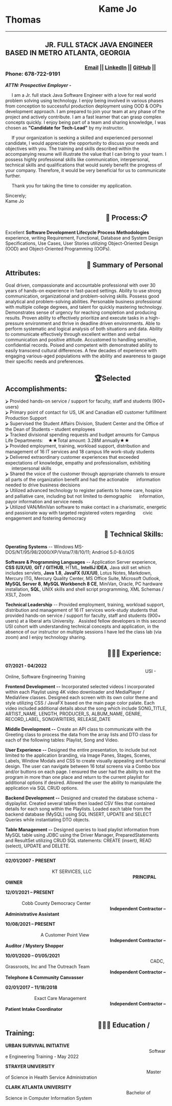 # &nbsp;&nbsp;&nbsp;&nbsp;&nbsp;&nbsp;&nbsp;&nbsp;&nbsp;&nbsp;&nbsp;&nbsp;&nbsp;&nbsp;&nbsp;&nbsp;&nbsp;&nbsp;&nbsp;&nbsp;&nbsp;&nbsp;&nbsp;&nbsp;&nbsp;&nbsp;&nbsp;&nbsp;&nbsp;&nbsp;&nbsp;&nbsp;&nbsp;&nbsp;&nbsp;&nbsp;&nbsp;&nbsp;&nbsp;&nbsp;&nbsp;&nbsp;&nbsp;&nbsp;Kame Jo Thomas  
---------------
## &nbsp;&nbsp;&nbsp;&nbsp;&nbsp;&nbsp;&nbsp;&nbsp;&nbsp;&nbsp;&nbsp;&nbsp;&nbsp;&nbsp;&nbsp;&nbsp;&nbsp;&nbsp;&nbsp;&nbsp;&nbsp;&nbsp;&nbsp;&nbsp;&nbsp;JR. FULL STACK JAVA ENGINEER BASED IN METRO ATLANTA, GEORGIA
### &nbsp;&nbsp;&nbsp;&nbsp;&nbsp;&nbsp;&nbsp;&nbsp;&nbsp;&nbsp;&nbsp;&nbsp;&nbsp;&nbsp;&nbsp;&nbsp;&nbsp;&nbsp;&nbsp;&nbsp;&nbsp;&nbsp;&nbsp;&nbsp;&nbsp;&nbsp;&nbsp;&nbsp;&nbsp;&nbsp;&nbsp;&nbsp;&nbsp;&nbsp;&nbsp;&nbsp;&nbsp;&nbsp;&nbsp;&nbsp;&nbsp;&nbsp;&nbsp;&nbsp;&nbsp;&nbsp;&nbsp;&nbsp;&nbsp;&nbsp;&nbsp;&nbsp;&nbsp;&nbsp;&nbsp;&nbsp;&nbsp;&nbsp;&nbsp;&nbsp;&nbsp;&nbsp;&nbsp; [Email](kjmservicellc@gmail.com) || [LinkedIn](https://www.linkedin.com/in/kamejothomas78/) || [GitHub](https://github.com/KameJo78/) || Phone: 678-722-9191

_**ATTN: Prospective Employer -**_

&nbsp;&nbsp;&nbsp;&nbsp; I am a Jr. full stack Java Software Engineer with a love for real world problem solving using technology. I enjoy being involved in various phases from conception to successful production deployment using OOD & OOPs development approach. I am prepared to join your team at any phase of the project and actively contribute. I am a fast learner that can grasp complex concepts quickly. I enjoy being part of a team and sharing knowledge, I was chosen as **"Candidate for Tech-Lead"** by my instructor.

&nbsp;&nbsp;&nbsp;&nbsp; If your organization is seeking a skilled and experienced personnel candidate, I would appreciate the opportunity to discuss your needs and objectives with you. The training and skills described within the accompanying resume will illustrate the value that I can bring to your team. I possess highly professional skills like communication, interpersonal, technical skills and qualifications that would surely benefit the progress of your company. Therefore, it would be very beneficial for us to communicate further. 

&nbsp;&nbsp;&nbsp;&nbsp; Thank you for taking the time to consider my application.


Sincerely;  
Kame Jo   

## &nbsp;&nbsp;&nbsp;&nbsp;&nbsp;&nbsp;&nbsp;&nbsp;&nbsp;&nbsp;&nbsp;&nbsp;&nbsp;&nbsp;&nbsp;&nbsp;&nbsp;&nbsp;&nbsp;&nbsp;&nbsp;&nbsp;&nbsp;&nbsp;&nbsp;&nbsp;&nbsp;&nbsp;&nbsp;&nbsp;&nbsp;&nbsp;&nbsp;&nbsp;&nbsp;&nbsp;&nbsp;&nbsp;&nbsp;&nbsp;&nbsp;&nbsp;&nbsp;&nbsp;&nbsp;&nbsp;&nbsp;&nbsp;&nbsp;&nbsp;&nbsp;&nbsp;&nbsp;&nbsp;&nbsp;&nbsp;&nbsp;&nbsp;&nbsp;&nbsp;&nbsp;&nbsp;&nbsp;📌 Process:📋
Excellent **Software Development Lifecycle Process Methodologies** experience, writing Requirement, Functional, Database and System Design Specifications, Use Cases, User Stories utilizing Object-Oriented Design (OOD) and Object-Oriented Programming (OOPs).

## &nbsp;&nbsp;&nbsp;&nbsp;&nbsp;&nbsp;&nbsp;&nbsp;&nbsp;&nbsp;&nbsp;&nbsp;&nbsp;&nbsp;&nbsp;&nbsp;&nbsp;&nbsp;&nbsp;&nbsp;&nbsp;&nbsp;&nbsp;&nbsp;&nbsp;&nbsp;&nbsp;&nbsp;&nbsp;&nbsp;&nbsp;&nbsp;&nbsp;&nbsp;&nbsp;&nbsp;&nbsp;&nbsp;&nbsp;&nbsp;&nbsp;&nbsp;&nbsp;&nbsp;&nbsp;&nbsp;&nbsp;&nbsp;&nbsp;&nbsp;&nbsp;📃 Summary of Personal Attributes:  
Goal driven, compassionate and accountable professional with over 30 years of hands-on experience in fast-paced settings. Ability to use strong communication, organizational and problem-solving skills. Possess good analytical and problem-solving abilities. Personable business professional with multiple college degrees, and talent for quickly mastering technology.  Demonstrates sense of urgency for reaching completion and producing results. Proven ability to effectively prioritize and execute tasks in a high-pressure environment and thrive in deadline driven environments. Able to perform systematic and logical analysis of both situations and data.  Ability to communicate effectively through excellent written and verbal communication and positive attitude. Accustomed to handling sensitive, confidential records. Poised and competent with demonstrated ability to easily transcend cultural differences. A few decades of experience with engaging various-aged populations with the ability and awareness to gauge their specific needs and preferences. 
 
## &nbsp;&nbsp;&nbsp;&nbsp;&nbsp;&nbsp;&nbsp;&nbsp;&nbsp;&nbsp;&nbsp;&nbsp;&nbsp;&nbsp;&nbsp;&nbsp;&nbsp;&nbsp;&nbsp;&nbsp;&nbsp;&nbsp;&nbsp;&nbsp;&nbsp;&nbsp;&nbsp;&nbsp;&nbsp;&nbsp;&nbsp;&nbsp;&nbsp;&nbsp;&nbsp;&nbsp;&nbsp;&nbsp;&nbsp;&nbsp;&nbsp;&nbsp;&nbsp;&nbsp;&nbsp;&nbsp;&nbsp;&nbsp;&nbsp;&nbsp;&nbsp;&nbsp;&nbsp;&nbsp;&nbsp; 🏆Selected Accomplishments:
⮚ Provided hands-on service / support for faculty, staff and students (900+ users)  
⮚ Primary point of contact for US, UK and Canadian eID customer fulfillment Production Support  
⮚ Supervised the Student Affairs Division, Student Center and the Office of the Dean of Students – student employees    
⮚ Tracked divisional spending requests and budget amounts for Campus Life Departments:&nbsp;&nbsp;&nbsp;&nbsp;★★Total amount: 3.28M annually★★  
⮚ Provided employment, training, workload support, distribution and management of 16 IT services and 18 campus life work-study students   
⮚ Delivered extraordinary customer experiences that exceeded expectations of knowledge, empathy and professionalism, exhibiting &nbsp;&nbsp;&nbsp;&nbsp;&nbsp;interpersonal skills   
⮚ Shared the voice of the customer through appropriate channels to ensure all parts of the organization benefit and had the actionable &nbsp;&nbsp;&nbsp;&nbsp;&nbsp;information needed to drive business decisions  
⮚ Utilized advanced technology to register patients to home care, hospice and palliative care, including but not limited to demographic &nbsp;&nbsp;&nbsp;&nbsp;&nbsp;information, payor information and service needs  
⮚ Utilized VAN/MiniVan software to make contact in a charismatic, energetic and passionate way with targeted registered voters regarding &nbsp;&nbsp;&nbsp;&nbsp;&nbsp;civic engagement and fostering democracy

## &nbsp;&nbsp;&nbsp;&nbsp;&nbsp;&nbsp;&nbsp;&nbsp;&nbsp;&nbsp;&nbsp;&nbsp;&nbsp;&nbsp;&nbsp;&nbsp;&nbsp;&nbsp;&nbsp;&nbsp;&nbsp;&nbsp;&nbsp;&nbsp;&nbsp;&nbsp;&nbsp;&nbsp;&nbsp;&nbsp;&nbsp;&nbsp;&nbsp;&nbsp;&nbsp;&nbsp;&nbsp;&nbsp;&nbsp;&nbsp;&nbsp;&nbsp;&nbsp;&nbsp;&nbsp;&nbsp;&nbsp;&nbsp;&nbsp;&nbsp;&nbsp;&nbsp;&nbsp;&nbsp;&nbsp;&nbsp;&nbsp;&nbsp;&nbsp;&nbsp;&nbsp;&nbsp;💽 **Technical Skills:**  
**Operating Systems** -- Windows MS-DOS/NT/95/98/2000/XP/Vista/7/8/10/11; Andriod 5.0-8.0/iOS

**Software & Programming Languages** --  Application Server experience, **CSS (UX/UI)**, **GIT / GITHUB**, HTML, **IntelliJ IDEA**, Java skill set which includes servlets, **Java 1.8**, **JavaFX (UX/UI)**, Lotus Notes, Markdown, Mercury ITG, Mercury Quality Center, MS Office Suite, Microsoft Outlook, **MySQL Server 8**, **MySQL Workbench 8 CE**, MiniVan, Oracle, PC hardware installation, **SQL**, UNIX skills and shell script programming, XML Schemas / XSLT, Zoom

**Technical Leadership** --  Provided employment, training, workload support, distribution and management of 16 IT services work-study students that provided hands-on service / support for faculty, staff and students (900+ users) at a liberal arts University. &nbsp;&nbsp;Assisted fellow developers in this second USI cohort with understanding technical concepts and application, in the absence of our instructor on multiple sessions I have led the class lab (via zoom) and I enjoy technology sharing. 

## &nbsp;&nbsp;&nbsp;&nbsp;&nbsp;&nbsp;&nbsp;&nbsp;&nbsp;&nbsp;&nbsp;&nbsp;&nbsp;&nbsp;&nbsp;&nbsp;&nbsp;&nbsp;&nbsp;&nbsp;&nbsp;&nbsp;&nbsp;&nbsp;&nbsp;&nbsp;&nbsp;&nbsp;&nbsp;&nbsp;&nbsp;&nbsp;&nbsp;&nbsp;&nbsp;&nbsp;&nbsp;&nbsp;&nbsp;&nbsp;&nbsp;&nbsp;&nbsp;&nbsp;&nbsp;&nbsp;&nbsp;&nbsp;&nbsp;&nbsp;&nbsp;&nbsp;&nbsp;&nbsp;&nbsp;&nbsp;&nbsp;&nbsp;&nbsp;&nbsp;&nbsp;&nbsp;&nbsp;&nbsp;👩🏾‍💻 Experience:

**07/2021 - 04/2022**&nbsp;&nbsp;&nbsp;&nbsp;&nbsp;&nbsp;&nbsp;&nbsp;&nbsp;&nbsp;&nbsp;&nbsp;&nbsp;&nbsp;&nbsp;&nbsp;&nbsp;&nbsp; &nbsp;&nbsp;&nbsp;&nbsp;&nbsp;&nbsp;&nbsp;&nbsp;&nbsp;&nbsp;&nbsp;&nbsp;&nbsp;&nbsp;&nbsp;&nbsp;&nbsp;&nbsp;&nbsp;&nbsp;&nbsp;&nbsp;&nbsp;&nbsp;&nbsp;&nbsp;&nbsp;&nbsp;&nbsp;&nbsp;&nbsp;&nbsp;&nbsp;&nbsp;&nbsp;&nbsp;&nbsp;&nbsp;&nbsp;&nbsp;&nbsp;&nbsp;&nbsp;&nbsp;&nbsp;&nbsp;&nbsp;&nbsp;&nbsp;&nbsp;&nbsp;&nbsp;&nbsp;&nbsp;&nbsp;&nbsp;&nbsp;&nbsp;&nbsp;&nbsp;&nbsp;&nbsp;&nbsp;&nbsp;&nbsp;&nbsp;&nbsp;&nbsp;&nbsp;&nbsp;&nbsp;&nbsp;&nbsp;&nbsp;&nbsp;&nbsp;&nbsp;&nbsp;&nbsp;&nbsp;&nbsp;&nbsp;&nbsp;&nbsp;&nbsp;&nbsp;&nbsp;&nbsp;&nbsp;&nbsp;&nbsp;&nbsp;&nbsp;&nbsp;&nbsp;&nbsp;&nbsp;&nbsp;&nbsp;&nbsp;&nbsp;&nbsp;&nbsp;&nbsp;&nbsp;&nbsp;&nbsp;&nbsp;&nbsp;&nbsp;&nbsp;USI - Online, Software Engineering Training

**Frontend Development --** Incorporated selected videos I incorporated within each Playlist using 4K video downloader and MediaPlayer / MediaView classes. Designed each screen with its own color theme and style utilizing CSS / JavaFX based on the main page color palate. Each video included additional details about the song which include SONG_TITLE, ARTIST_NAME, LENGTH, PRODUCER_S, ALBUM_NAME, GENRE, RECORD_LABEL, SONGWRITERS, RELEASE_DATE 

**Middle Development --**  Create an API class to communicate with the Greeting class to process the data from the array lists and DTO class for each of the following tables: Playlist, Song and Video. 

**User Experience --** Designed the entire presentation, to include but not limited to the application branding, via Image Panes, Stages, Scenes, Labels, Window Modals and CSS to create visually appealing and functional design. The user can navigate between 16 total screens via a Combo box and/or buttons on each page. I ensured the user had the ability to exit the program in more than one place and return to the current playlist for additional options if desired.  Allowed the user the ability to manipulate the application via SQL CRUD options. 

**Backend Development --** Designed and created the database schema - diyplaylist. Created several tables then loaded CSV files that contained details for each song within the Playlists. Loaded each table from the backend database (MySQL) using SQL INSERT, UPDATE and SELECT Queries while instantiating DTO objects.  

**Table Management --** Designed queries to load playlist information from MySQL table using JDBC using the Driver Manager, PreparedStatements and ResultSet utilizing CRUD SQL statements: CREATE (insert), READ (select), UPDATE and DELETE.  

---------------
**02/01/2007 - PRESENT** &nbsp;&nbsp;&nbsp;&nbsp;&nbsp;&nbsp;&nbsp;&nbsp;&nbsp;&nbsp;&nbsp;&nbsp;&nbsp;&nbsp;&nbsp;&nbsp;&nbsp;&nbsp;&nbsp;&nbsp;&nbsp;&nbsp;&nbsp;&nbsp;&nbsp;&nbsp;&nbsp;&nbsp;&nbsp;&nbsp;&nbsp;&nbsp;&nbsp;&nbsp;&nbsp;&nbsp;&nbsp;&nbsp;&nbsp;&nbsp;&nbsp;&nbsp;&nbsp;&nbsp;&nbsp;&nbsp;&nbsp;&nbsp;&nbsp;&nbsp;&nbsp;&nbsp;&nbsp;&nbsp;&nbsp;&nbsp;&nbsp;&nbsp;&nbsp;&nbsp;&nbsp;&nbsp;&nbsp;&nbsp;&nbsp;&nbsp;&nbsp;&nbsp;&nbsp;&nbsp;&nbsp;&nbsp;&nbsp;&nbsp;&nbsp;&nbsp;&nbsp;&nbsp;&nbsp;&nbsp;&nbsp;&nbsp;&nbsp;&nbsp;&nbsp;&nbsp;&nbsp;&nbsp;&nbsp;&nbsp;&nbsp;&nbsp;&nbsp;&nbsp;&nbsp;&nbsp;&nbsp;&nbsp;&nbsp;&nbsp;&nbsp;&nbsp;&nbsp;&nbsp;&nbsp;&nbsp;&nbsp;&nbsp;&nbsp;&nbsp;&nbsp;&nbsp;&nbsp;&nbsp;&nbsp;&nbsp;&nbsp;&nbsp;&nbsp;&nbsp;&nbsp;&nbsp;&nbsp;&nbsp;&nbsp;&nbsp;&nbsp;&nbsp;&nbsp;&nbsp;&nbsp;&nbsp;&nbsp;&nbsp;&nbsp;&nbsp;&nbsp;&nbsp;&nbsp;&nbsp;&nbsp;&nbsp;&nbsp;&nbsp;&nbsp;&nbsp;&nbsp;&nbsp;&nbsp;&nbsp;&nbsp;&nbsp;&nbsp;&nbsp;&nbsp;&nbsp;&nbsp;&nbsp;&nbsp;&nbsp;&nbsp;&nbsp;&nbsp;&nbsp;&nbsp;KT SERVICES, LLC
&nbsp;&nbsp;&nbsp;&nbsp;&nbsp;&nbsp;&nbsp;&nbsp;&nbsp;&nbsp;&nbsp;&nbsp;&nbsp;&nbsp;&nbsp;&nbsp;&nbsp;&nbsp;&nbsp;&nbsp;&nbsp;&nbsp;&nbsp;&nbsp;&nbsp;&nbsp;&nbsp;&nbsp;&nbsp;&nbsp;&nbsp;&nbsp;&nbsp;&nbsp;&nbsp;&nbsp;&nbsp;&nbsp;&nbsp;&nbsp;&nbsp;&nbsp;&nbsp;&nbsp;&nbsp;&nbsp;&nbsp;&nbsp;&nbsp;&nbsp;&nbsp;&nbsp;&nbsp;&nbsp;&nbsp;&nbsp;&nbsp;&nbsp;&nbsp;&nbsp;&nbsp;&nbsp;&nbsp;&nbsp;&nbsp;&nbsp;&nbsp;&nbsp;&nbsp;&nbsp;&nbsp;&nbsp;&nbsp;&nbsp;&nbsp;&nbsp;&nbsp;&nbsp;&nbsp;&nbsp;&nbsp;&nbsp;&nbsp;&nbsp;&nbsp;&nbsp;&nbsp;&nbsp;&nbsp;&nbsp;&nbsp;&nbsp;&nbsp;&nbsp;&nbsp;&nbsp;&nbsp;&nbsp;&nbsp;&nbsp;&nbsp;**PRINCIPAL OWNER**  

**12/01/2021 – PRESENT**
&nbsp;&nbsp;&nbsp;&nbsp;&nbsp;&nbsp;&nbsp;&nbsp;&nbsp;&nbsp;&nbsp;&nbsp;&nbsp;&nbsp;&nbsp;&nbsp;&nbsp;&nbsp;&nbsp;&nbsp;&nbsp;&nbsp;&nbsp;&nbsp;&nbsp;&nbsp;&nbsp;&nbsp;&nbsp;&nbsp;&nbsp;&nbsp;&nbsp;&nbsp;&nbsp;&nbsp;&nbsp;&nbsp;&nbsp;&nbsp;&nbsp;&nbsp;&nbsp;&nbsp;&nbsp;&nbsp;&nbsp;&nbsp;&nbsp;&nbsp;&nbsp;&nbsp;&nbsp;&nbsp;&nbsp;&nbsp;&nbsp;&nbsp;&nbsp;&nbsp;&nbsp;&nbsp;&nbsp;&nbsp;&nbsp;&nbsp;&nbsp;&nbsp;&nbsp;&nbsp;&nbsp;&nbsp;&nbsp;&nbsp;&nbsp;&nbsp;&nbsp;&nbsp;&nbsp;&nbsp;&nbsp;&nbsp;&nbsp;&nbsp;&nbsp;&nbsp;&nbsp;&nbsp;&nbsp;&nbsp;&nbsp;&nbsp;&nbsp;&nbsp;&nbsp;&nbsp;&nbsp;&nbsp;&nbsp;&nbsp;&nbsp;&nbsp;&nbsp;&nbsp;&nbsp;&nbsp;&nbsp;&nbsp;&nbsp;&nbsp;&nbsp;&nbsp;&nbsp;&nbsp;&nbsp;&nbsp;&nbsp;&nbsp;&nbsp;&nbsp;&nbsp;&nbsp;&nbsp;&nbsp;&nbsp;&nbsp;&nbsp;&nbsp;&nbsp;&nbsp;&nbsp;&nbsp;&nbsp;&nbsp;&nbsp;&nbsp;&nbsp;&nbsp;&nbsp;&nbsp;&nbsp;Cobb County Democracy Center   
&nbsp;&nbsp;&nbsp;&nbsp;&nbsp;&nbsp;&nbsp;&nbsp;&nbsp;&nbsp;&nbsp;&nbsp;&nbsp;&nbsp;&nbsp;&nbsp;&nbsp;&nbsp;&nbsp;&nbsp;&nbsp;&nbsp;&nbsp;&nbsp;&nbsp;&nbsp;&nbsp;&nbsp;&nbsp;&nbsp;&nbsp;&nbsp;&nbsp;&nbsp;&nbsp;&nbsp;&nbsp;&nbsp;&nbsp;&nbsp;&nbsp;&nbsp;&nbsp;&nbsp;&nbsp;&nbsp;&nbsp;&nbsp;&nbsp;&nbsp;&nbsp;&nbsp;&nbsp;&nbsp;&nbsp;&nbsp;&nbsp;&nbsp;&nbsp;&nbsp;&nbsp;&nbsp;&nbsp;&nbsp;&nbsp;&nbsp;&nbsp;&nbsp;&nbsp;&nbsp;&nbsp;&nbsp;&nbsp;&nbsp;&nbsp;&nbsp;&nbsp;&nbsp;&nbsp;&nbsp;&nbsp;&nbsp;&nbsp;**Independent Contractor – Administrative Assistant**  

**10/08/2021 – PRESENT** 
&nbsp;&nbsp;&nbsp;&nbsp;&nbsp;&nbsp;&nbsp;&nbsp;&nbsp;&nbsp;&nbsp;&nbsp;&nbsp;&nbsp;&nbsp;&nbsp;&nbsp;&nbsp;&nbsp;&nbsp;&nbsp;&nbsp;&nbsp;&nbsp;&nbsp;&nbsp;&nbsp;&nbsp;&nbsp;&nbsp;&nbsp;&nbsp;&nbsp;&nbsp;&nbsp;&nbsp;&nbsp;&nbsp;&nbsp;&nbsp;&nbsp;&nbsp;&nbsp;&nbsp;&nbsp;&nbsp;&nbsp;&nbsp;&nbsp;&nbsp;&nbsp;&nbsp;&nbsp;&nbsp;&nbsp;&nbsp;&nbsp;&nbsp;&nbsp;&nbsp;&nbsp;&nbsp;&nbsp;&nbsp;&nbsp;&nbsp;&nbsp;&nbsp;&nbsp;&nbsp;&nbsp;&nbsp;&nbsp;&nbsp;&nbsp;&nbsp;&nbsp;&nbsp;&nbsp;&nbsp;&nbsp;&nbsp;&nbsp;&nbsp;&nbsp;&nbsp;&nbsp;&nbsp;&nbsp;&nbsp;&nbsp;&nbsp;&nbsp;&nbsp;&nbsp;&nbsp;&nbsp;&nbsp;&nbsp;&nbsp;&nbsp;&nbsp;&nbsp;&nbsp;&nbsp;&nbsp;&nbsp;&nbsp;&nbsp;&nbsp;&nbsp;&nbsp;&nbsp;&nbsp;&nbsp;&nbsp;&nbsp;&nbsp;&nbsp;&nbsp;&nbsp;&nbsp;&nbsp;&nbsp;&nbsp;&nbsp;&nbsp;&nbsp;&nbsp;&nbsp;&nbsp;&nbsp;&nbsp;&nbsp;&nbsp;&nbsp;&nbsp;&nbsp;&nbsp;&nbsp;&nbsp;&nbsp;&nbsp;&nbsp;&nbsp;&nbsp;&nbsp;&nbsp;&nbsp;&nbsp;&nbsp;&nbsp;&nbsp;&nbsp;&nbsp;&nbsp;A Customer Point View  
&nbsp;&nbsp;&nbsp;&nbsp;&nbsp;&nbsp;&nbsp;&nbsp;&nbsp;&nbsp;&nbsp;&nbsp;&nbsp;&nbsp;&nbsp;&nbsp;&nbsp;&nbsp;&nbsp;&nbsp;&nbsp;&nbsp;&nbsp;&nbsp;&nbsp;&nbsp;&nbsp;&nbsp;&nbsp;&nbsp;&nbsp;&nbsp;&nbsp;&nbsp;&nbsp;&nbsp;&nbsp;&nbsp;&nbsp;&nbsp;&nbsp;&nbsp;&nbsp;&nbsp;&nbsp;&nbsp;&nbsp;&nbsp;&nbsp;&nbsp;&nbsp;&nbsp;&nbsp;&nbsp;&nbsp;&nbsp;&nbsp;&nbsp;&nbsp;&nbsp;&nbsp;&nbsp;&nbsp;&nbsp;&nbsp;&nbsp;&nbsp;&nbsp;&nbsp;&nbsp;&nbsp;&nbsp;&nbsp;&nbsp;&nbsp;&nbsp;&nbsp;&nbsp;&nbsp;&nbsp;&nbsp;&nbsp;&nbsp;**Independent Contractor – Auditor / Mystery Shopper**  

**10/01/2020 – 01/05/2021**
&nbsp;&nbsp;&nbsp;&nbsp;&nbsp;&nbsp;&nbsp;&nbsp;&nbsp;&nbsp;&nbsp;&nbsp;&nbsp;&nbsp;&nbsp;&nbsp;&nbsp;&nbsp;&nbsp;&nbsp;&nbsp;&nbsp;&nbsp;&nbsp;&nbsp;&nbsp;&nbsp;&nbsp;&nbsp;&nbsp;&nbsp;&nbsp;&nbsp;&nbsp;&nbsp;&nbsp;&nbsp;&nbsp;&nbsp;&nbsp;&nbsp;&nbsp;&nbsp;&nbsp;&nbsp;&nbsp;&nbsp;&nbsp;&nbsp;&nbsp;&nbsp;&nbsp;&nbsp;&nbsp;&nbsp;&nbsp;&nbsp;&nbsp;&nbsp;&nbsp;&nbsp;&nbsp;&nbsp;&nbsp;&nbsp;&nbsp;&nbsp;&nbsp;&nbsp;&nbsp;&nbsp;&nbsp;&nbsp;&nbsp;&nbsp;&nbsp;&nbsp;&nbsp;&nbsp;&nbsp;&nbsp;&nbsp;&nbsp;&nbsp;&nbsp;&nbsp;&nbsp;&nbsp;&nbsp;&nbsp;&nbsp;&nbsp;&nbsp;&nbsp;&nbsp;&nbsp;&nbsp;&nbsp;&nbsp;&nbsp;&nbsp;&nbsp;&nbsp;&nbsp;&nbsp;&nbsp;&nbsp;&nbsp;&nbsp;&nbsp;&nbsp;&nbsp;&nbsp;&nbsp;&nbsp;CADC, Grassroots, Inc and The Outreach Team  &nbsp;&nbsp;&nbsp;&nbsp;&nbsp;&nbsp;&nbsp;&nbsp;&nbsp;&nbsp;&nbsp;&nbsp;&nbsp;&nbsp;&nbsp;&nbsp;&nbsp;&nbsp;&nbsp;&nbsp;&nbsp;&nbsp;&nbsp;&nbsp;&nbsp;&nbsp;&nbsp;&nbsp;&nbsp;&nbsp;&nbsp;&nbsp;&nbsp;&nbsp;&nbsp;&nbsp;&nbsp;&nbsp;&nbsp;&nbsp;&nbsp;&nbsp;&nbsp;&nbsp;&nbsp;&nbsp;&nbsp;&nbsp;&nbsp;&nbsp;&nbsp;&nbsp;&nbsp;&nbsp;&nbsp;&nbsp;&nbsp;&nbsp;&nbsp;&nbsp;&nbsp;&nbsp;&nbsp;&nbsp;&nbsp;&nbsp;&nbsp;&nbsp;&nbsp;&nbsp;&nbsp;&nbsp;&nbsp;&nbsp;&nbsp;&nbsp;&nbsp;&nbsp;&nbsp;&nbsp;&nbsp;&nbsp;
**Independent Contractor – Telephone & Community Canvasser**  

**02/01/2017 – 11/18/2018**
&nbsp;&nbsp;&nbsp;&nbsp;&nbsp;&nbsp;&nbsp;&nbsp;&nbsp;&nbsp;&nbsp;&nbsp;&nbsp;&nbsp;&nbsp;&nbsp;&nbsp;&nbsp;&nbsp;&nbsp;&nbsp;&nbsp;&nbsp;&nbsp;&nbsp;&nbsp;&nbsp;&nbsp;&nbsp;&nbsp;&nbsp;&nbsp;&nbsp;&nbsp;&nbsp;&nbsp;&nbsp;&nbsp;&nbsp;&nbsp;&nbsp;&nbsp;&nbsp;&nbsp;&nbsp;&nbsp;&nbsp;&nbsp;&nbsp;&nbsp;&nbsp;&nbsp;&nbsp;&nbsp;&nbsp;&nbsp;&nbsp;&nbsp;&nbsp;&nbsp;&nbsp;&nbsp;&nbsp;&nbsp;&nbsp;&nbsp;&nbsp;&nbsp;&nbsp;&nbsp;&nbsp;&nbsp;&nbsp;&nbsp;&nbsp;&nbsp;&nbsp;&nbsp;&nbsp;&nbsp;&nbsp;&nbsp;&nbsp;&nbsp;&nbsp;&nbsp;&nbsp;&nbsp;&nbsp;&nbsp;&nbsp;&nbsp;&nbsp;&nbsp;&nbsp;&nbsp;&nbsp;&nbsp;&nbsp;&nbsp;&nbsp;&nbsp;&nbsp;&nbsp;&nbsp;&nbsp;&nbsp;&nbsp;&nbsp;&nbsp;&nbsp;&nbsp;&nbsp;&nbsp;&nbsp;&nbsp;&nbsp;&nbsp;&nbsp;&nbsp;&nbsp;&nbsp;&nbsp;&nbsp;&nbsp;&nbsp;&nbsp;&nbsp;&nbsp;&nbsp;&nbsp;&nbsp;&nbsp;&nbsp;&nbsp;&nbsp;&nbsp;&nbsp;&nbsp;&nbsp;&nbsp;&nbsp;&nbsp;&nbsp;&nbsp;&nbsp;&nbsp;&nbsp;&nbsp;&nbsp;&nbsp;Exact Care Management 
&nbsp;&nbsp;&nbsp;&nbsp;&nbsp;&nbsp;&nbsp;&nbsp;&nbsp;&nbsp;&nbsp;&nbsp;&nbsp;&nbsp;&nbsp;&nbsp;&nbsp;&nbsp;&nbsp;&nbsp;&nbsp;&nbsp;&nbsp;&nbsp;&nbsp;&nbsp;&nbsp;&nbsp;&nbsp;&nbsp;&nbsp;&nbsp;&nbsp;&nbsp;&nbsp;&nbsp;&nbsp;&nbsp;&nbsp;&nbsp;&nbsp;&nbsp;&nbsp;&nbsp;&nbsp;&nbsp;&nbsp;&nbsp;&nbsp;&nbsp;&nbsp;&nbsp;&nbsp;&nbsp;&nbsp;&nbsp;&nbsp;&nbsp;&nbsp;&nbsp;&nbsp;&nbsp;&nbsp;&nbsp;&nbsp;&nbsp;&nbsp;&nbsp;&nbsp;&nbsp;&nbsp;&nbsp;&nbsp;&nbsp;&nbsp;&nbsp;&nbsp;&nbsp;&nbsp;&nbsp;&nbsp;&nbsp;&nbsp;**Independent Contractor – Patient Intake Coordinator**
  
## &nbsp;&nbsp;&nbsp;&nbsp;&nbsp;&nbsp;&nbsp;&nbsp;&nbsp;&nbsp;&nbsp;&nbsp;&nbsp;&nbsp;&nbsp;&nbsp;&nbsp;&nbsp;&nbsp;&nbsp;&nbsp;&nbsp;&nbsp;&nbsp;&nbsp;&nbsp;&nbsp;&nbsp;&nbsp;&nbsp;&nbsp;&nbsp;&nbsp;&nbsp;&nbsp;&nbsp;&nbsp;&nbsp;&nbsp;&nbsp;&nbsp;&nbsp;&nbsp;&nbsp;&nbsp;&nbsp;&nbsp;&nbsp;&nbsp;&nbsp;&nbsp;&nbsp;&nbsp;&nbsp;&nbsp;&nbsp;&nbsp;&nbsp;👩🏾‍🎓 Education / Training:

**URBAN SURVIVAL INITIATIVE** &nbsp;&nbsp;&nbsp;&nbsp;&nbsp;&nbsp;&nbsp;&nbsp;&nbsp;&nbsp;&nbsp;&nbsp;&nbsp;&nbsp;&nbsp;&nbsp;&nbsp;&nbsp;&nbsp;&nbsp;&nbsp;&nbsp;&nbsp;&nbsp;&nbsp;&nbsp;&nbsp;&nbsp;&nbsp;&nbsp;&nbsp;&nbsp;&nbsp;&nbsp;&nbsp;&nbsp;&nbsp;&nbsp;&nbsp;&nbsp;&nbsp;&nbsp;&nbsp;&nbsp;&nbsp;&nbsp;&nbsp;&nbsp;&nbsp;&nbsp;&nbsp;&nbsp;&nbsp;&nbsp;&nbsp;&nbsp;&nbsp;&nbsp;&nbsp;&nbsp;&nbsp;&nbsp;&nbsp;&nbsp;&nbsp;&nbsp;&nbsp;&nbsp;&nbsp;&nbsp;&nbsp;&nbsp;&nbsp;&nbsp;&nbsp;&nbsp;&nbsp;&nbsp;&nbsp;&nbsp;&nbsp;&nbsp;&nbsp;&nbsp;&nbsp;&nbsp;&nbsp;&nbsp;&nbsp;&nbsp;&nbsp;&nbsp;&nbsp;&nbsp;&nbsp;&nbsp;&nbsp;&nbsp;&nbsp;&nbsp;&nbsp;&nbsp;&nbsp;&nbsp;&nbsp;&nbsp;&nbsp;&nbsp;&nbsp;&nbsp;&nbsp;&nbsp;&nbsp;&nbsp;Software Engineering Training - May 2022

**STRAYER UNIVERSITY**  &nbsp;&nbsp;&nbsp;&nbsp;&nbsp;&nbsp;&nbsp;&nbsp;&nbsp;&nbsp;&nbsp;&nbsp;&nbsp;&nbsp;&nbsp;&nbsp;&nbsp;&nbsp;&nbsp;&nbsp;&nbsp;&nbsp;&nbsp;&nbsp;&nbsp;&nbsp;&nbsp;&nbsp;&nbsp;&nbsp;&nbsp;&nbsp;&nbsp;&nbsp;&nbsp;&nbsp;&nbsp;&nbsp;&nbsp;&nbsp;&nbsp;&nbsp;&nbsp;&nbsp;&nbsp;&nbsp;&nbsp;&nbsp;&nbsp;&nbsp;&nbsp;&nbsp;&nbsp;&nbsp;&nbsp;&nbsp;&nbsp;&nbsp;&nbsp;&nbsp;&nbsp;&nbsp;&nbsp;&nbsp;&nbsp;&nbsp;&nbsp;&nbsp;&nbsp;&nbsp;&nbsp;&nbsp;&nbsp;&nbsp;&nbsp;&nbsp;&nbsp;&nbsp;&nbsp;&nbsp;&nbsp;&nbsp;&nbsp;&nbsp;&nbsp;&nbsp;&nbsp;&nbsp;&nbsp;&nbsp;&nbsp;&nbsp;&nbsp;&nbsp;&nbsp;&nbsp;&nbsp;&nbsp;&nbsp;&nbsp;&nbsp;&nbsp;&nbsp;&nbsp;&nbsp;&nbsp;&nbsp;&nbsp;&nbsp;&nbsp;&nbsp;&nbsp;Master of Science in Health Service Administration 

**CLARK ATLANTA UNIVERSITY** &nbsp;&nbsp;&nbsp;&nbsp;&nbsp;&nbsp;&nbsp;&nbsp;&nbsp;&nbsp;&nbsp;&nbsp;&nbsp;&nbsp;&nbsp;&nbsp;&nbsp;&nbsp;&nbsp;&nbsp;&nbsp;&nbsp;&nbsp;&nbsp;&nbsp;&nbsp;&nbsp;&nbsp;&nbsp;&nbsp;&nbsp;&nbsp;&nbsp;&nbsp;&nbsp;&nbsp;&nbsp;&nbsp;&nbsp;&nbsp;&nbsp;&nbsp;&nbsp;&nbsp;&nbsp;&nbsp;&nbsp;&nbsp;&nbsp;&nbsp;&nbsp;&nbsp;&nbsp;&nbsp;&nbsp;&nbsp;&nbsp;&nbsp;&nbsp;&nbsp;&nbsp;&nbsp;&nbsp;&nbsp;&nbsp;&nbsp;&nbsp;&nbsp;&nbsp;&nbsp;&nbsp;&nbsp;&nbsp;&nbsp;&nbsp;&nbsp;&nbsp;&nbsp;&nbsp;&nbsp;&nbsp;&nbsp;&nbsp;&nbsp;&nbsp;&nbsp;&nbsp;&nbsp;&nbsp;&nbsp;&nbsp;&nbsp;&nbsp;&nbsp;&nbsp;&nbsp;Bachelor of Science in Computer Information System
